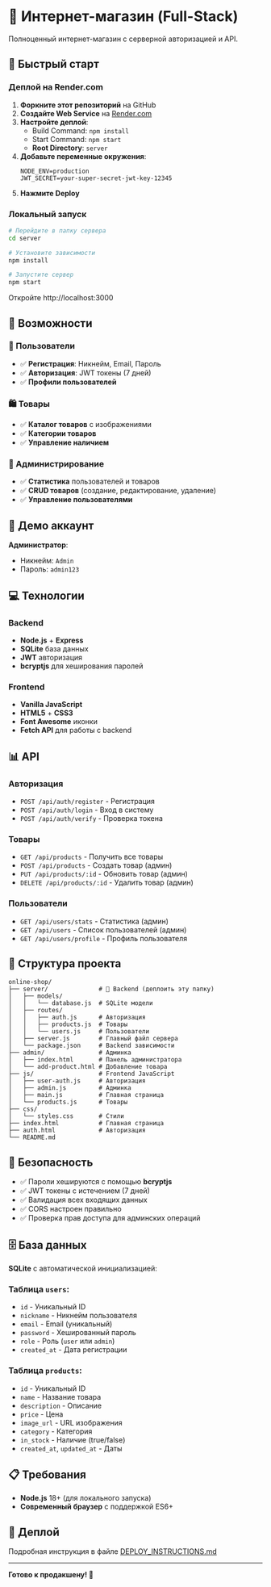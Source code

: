 # 🛒 Интернет-магазин (Full-Stack)

Полноценный интернет-магазин с серверной авторизацией и API.

## 🚀 Быстрый старт

### Деплой на Render.com

1. **Форкните этот репозиторий** на GitHub
2. **Создайте Web Service** на [Render.com](https://render.com)
3. **Настройте деплой**:
   - Build Command: `npm install`
   - Start Command: `npm start`
   - **Root Directory**: `server`
4. **Добавьте переменные окружения**:
   ```
   NODE_ENV=production
   JWT_SECRET=your-super-secret-jwt-key-12345
   ```
5. **Нажмите Deploy**

### Локальный запуск

```bash
# Перейдите в папку сервера
cd server

# Установите зависимости
npm install

# Запустите сервер
npm start
```

Откройте http://localhost:3000

## 📱 Возможности

### 👤 Пользователи

- ✅ **Регистрация**: Никнейм, Email, Пароль
- ✅ **Авторизация**: JWT токены (7 дней)
- ✅ **Профили пользователей**

### 🛍️ Товары

- ✅ **Каталог товаров** с изображениями
- ✅ **Категории товаров**
- ✅ **Управление наличием**

### 🔧 Администрирование

- ✅ **Статистика** пользователей и товаров
- ✅ **CRUD товаров** (создание, редактирование, удаление)
- ✅ **Управление пользователями**

## 🎯 Демо аккаунт

**Администратор**:

- Никнейм: `Admin`
- Пароль: `admin123`

## 💻 Технологии

### Backend

- **Node.js** + **Express**
- **SQLite** база данных
- **JWT** авторизация
- **bcryptjs** для хеширования паролей

### Frontend

- **Vanilla JavaScript**
- **HTML5** + **CSS3**
- **Font Awesome** иконки
- **Fetch API** для работы с backend

## 📊 API

### Авторизация

- `POST /api/auth/register` - Регистрация
- `POST /api/auth/login` - Вход в систему
- `POST /api/auth/verify` - Проверка токена

### Товары

- `GET /api/products` - Получить все товары
- `POST /api/products` - Создать товар (админ)
- `PUT /api/products/:id` - Обновить товар (админ)
- `DELETE /api/products/:id` - Удалить товар (админ)

### Пользователи

- `GET /api/users/stats` - Статистика (админ)
- `GET /api/users` - Список пользователей (админ)
- `GET /api/users/profile` - Профиль пользователя

## 📁 Структура проекта

```
online-shop/
├── server/              # 🚀 Backend (деплоить эту папку)
│   ├── models/
│   │   └── database.js  # SQLite модели
│   ├── routes/
│   │   ├── auth.js      # Авторизация
│   │   ├── products.js  # Товары
│   │   └── users.js     # Пользователи
│   ├── server.js        # Главный файл сервера
│   └── package.json     # Backend зависимости
├── admin/               # Админка
│   ├── index.html       # Панель администратора
│   └── add-product.html # Добавление товара
├── js/                  # Frontend JavaScript
│   ├── user-auth.js     # Авторизация
│   ├── admin.js         # Админка
│   ├── main.js          # Главная страница
│   └── products.js      # Товары
├── css/
│   └── styles.css       # Стили
├── index.html           # Главная страница
├── auth.html            # Авторизация
└── README.md
```

## 🔐 Безопасность

- ✅ Пароли хешируются с помощью **bcryptjs**
- ✅ JWT токены с истечением (7 дней)
- ✅ Валидация всех входящих данных
- ✅ CORS настроен правильно
- ✅ Проверка прав доступа для админских операций

## 🗄️ База данных

**SQLite** с автоматической инициализацией:

### Таблица `users`:

- `id` - Уникальный ID
- `nickname` - Никнейм пользователя
- `email` - Email (уникальный)
- `password` - Хешированный пароль
- `role` - Роль (`user` или `admin`)
- `created_at` - Дата регистрации

### Таблица `products`:

- `id` - Уникальный ID
- `name` - Название товара
- `description` - Описание
- `price` - Цена
- `image_url` - URL изображения
- `category` - Категория
- `in_stock` - Наличие (true/false)
- `created_at`, `updated_at` - Даты

## 📋 Требования

- **Node.js** 18+ (для локального запуска)
- **Современный браузер** с поддержкой ES6+

## 🚀 Деплой

Подробная инструкция в файле [DEPLOY_INSTRUCTIONS.md](DEPLOY_INSTRUCTIONS.md)

---

**Готово к продакшену! 🎉**
